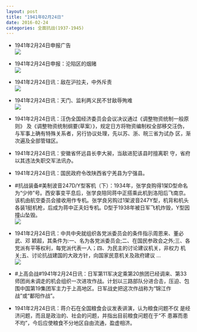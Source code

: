 ```yaml
---
layout: post
title: "1941年02月24日"
date: 2016-02-24
categories: 全面抗战(1937-1945)
---
```


<meta name="referrer" content="no-referrer" />

- 1941年2月24日申报广告 <br/><img src="https://ww1.sinaimg.cn/large/aca367d8jw1f1atlhoydmj20ph0h8ted.jpg" />

- 1941年2月24日申报：沦陷区的烟赌 <br/><img src="https://ww4.sinaimg.cn/large/aca367d8jw1f1arvhf2tij20ku0xpk7o.jpg" />

- 1941年2月24日讯：敌在沪拉夫，中外斥责 <br/><img src="https://ww4.sinaimg.cn/large/aca367d8jw1f1aq4ffne5j20eb053gma.jpg" />

- 1941年2月24日讯：天门、监利两义民不甘敌辱殉难 <br/><img src="https://ww4.sinaimg.cn/large/aca367d8jw1f1aoefcxaxj20cf0bxab8.jpg" />

- 1941年2月24日讯：汪伪全国经济委员会会议决议通过《调整物资统制一般原则》 及《调整物资统制纲要(草案）》，规定日方将物资编制权全部移交汪伪， 与军事上确有特殊关系者，另行协议处理，先以苏、浙、皖三省为试办 区，渐次遍及全部管辖区。 

- 1941年2月24日讯：安徽省怀远县长李大昶，当敌进犯该县时擅离职 守，省府以其违法失职交军法讯办。 

- 1941年2月24日讯：国民政府令改陕西省宁羌县为宁强县。 

- #抗战装备#美制波音247D/Y型客机（下）：1934年，张学良购得1架D型命名为“少帅”号。西安事变平息后，张学良陪同蒋中正搭乘此机到洛阳后飞南京。该机由航空委员会接收用作专机。张学良另购过1架波音247Y型，机背和机头各装1挺机枪，后成为蒋中正夫妇专机。D型于1938年被日军飞机炸毁，Y型因撞山坠毁。 <br/><img src="https://ww3.sinaimg.cn/large/aca367d8jw1f1a72d0swdj20au0dnq4t.jpg" />

- 1941年2月24日讯：中共中央就组织各党派委员会的条件指示周恩来、董必武、邓 颖超，其条件为:一、名为各党派委员会;二、在国民参政会之外;三、各 党派有平等权利，每党派代表一人；四、为民主的讨论建议机关，非权力 机关;五、讨论抗战建国的大政方针，向国家民意机关及政府建议 ... <br/><img src="https://ww2.sinaimg.cn/large/aca367d8jw1f1a5bjucvqj20c80bxjsy.jpg" />

- #上高会战#1941年2月24日讯：日军第11军决定乘第20旅团已经调来、第33师团尚未调走的机会组织一次进攻作战。计划以三路部队分进合击，压迫、包围中国第19集团军主力于上高地区。日军战史把这次作战称为“锦江作战”或“鄱阳作战”。 

- 1941年2月24日讯：蒋介石在全国粮食会议发表讲演，认为粮食问题不仅 是经济问题，而且是政治的、社会的问题，并指出目前粮食问题在于“不 患寡而患不均”，今后应使粮食不分地区自由流通，盈虚相济。 

